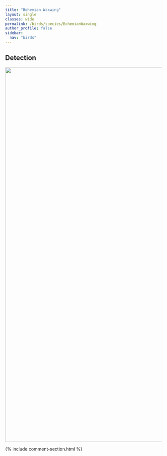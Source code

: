 ```yaml
---
title: "Bohemian Waxwing"
layout: single
classes: wide
permalink: /birds/species/BohemianWaxwing
author_profile: false
sidebar:
  nav: "birds"
---
```


<h2>Detection</h2>

<a href="https://drive.google.com/uc?export=view&id=1FpPx-xLMk4Jw1Vu7Lm3MCB5fG4DCnGi6">
<img src="https://drive.google.com/uc?export=view&id=1FpPx-xLMk4Jw1Vu7Lm3MCB5fG4DCnGi6" height = "1200" width = "800">
</a>

{% include comment-section.html %}

